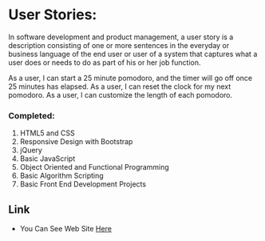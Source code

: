 # User Stories:
In software development and product management, a user story is a description consisting of one or more sentences in the everyday or business language of the end user or user of a system that captures what a user does or needs to do as part of his or her job function.

As a user, I can start a 25 minute pomodoro, and the timer will go off once 25 minutes has elapsed.
As a user, I can reset the clock for my next pomodoro.
As a user, I can customize the length of each pomodoro.


### Completed:
1. HTML5 and CSS
2. Responsive Design with Bootstrap
3. jQuery
4. Basic JavaScript
5. Object Oriented and Functional Programming
6. Basic Algorithm Scripting
7. Basic Front End Development Projects

## Link
- You Can See Web Site [Here](https://arcane-wildwood-73906.herokuapp.com)

